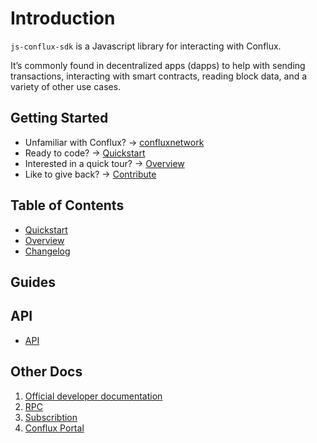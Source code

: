 # Introduction

`js-conflux-sdk` is a Javascript library for interacting with Conflux.

It’s commonly found in decentralized apps (dapps) to help with sending transactions, interacting with smart contracts, reading block data, and a variety of other use cases.

## Getting Started

* Unfamiliar with Conflux? → [confluxnetwork](http://confluxnetwork.org)
* Ready to code? → [Quickstart](quick_start.md)
* Interested in a quick tour? → [Overview](overview.md)
* Like to give back? → [Contribute](https://github.com/conflux-chain/js-conflux-sdk)

## Table of Contents

* [Quickstart](quick_start.md)
* [Overview](overview.md)
* [Changelog](../change_log.md)

## Guides

## API

* [API](api.md)

## Other Docs

1. [Official developer documentation](https://developer.conflux-chain.org/)
2. [RPC](https://developer.conflux-chain.org/docs/conflux-doc/docs/json_rpc)
3. [Subscribtion](https://developer.conflux-chain.org/docs/conflux-doc/docs/pubsub)
4. [Conflux Portal](https://portal.conflux-chain.org/)

